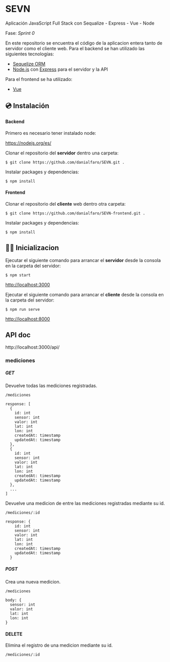# SEVN
Aplicación JavaScript Full Stack con Sequalize - Express - Vue - Node

Fase: _Sprint 0_

En este repositorio se encuentra el código de la aplicacion entera tanto de servidor como el cliente web. Para el backend se han utilizado las siguientes tecnologías:

- [Sequelize ORM](https://sequelize.org/)
- [Node.js](https://nodejs.org/es/) con [Express](https://expressjs.com/) para el servidor y la API

Para el frontend se ha utilizado:
- [Vue](https://vuejs.org/)



## 💿 Instalación

#### Backend

Primero es necesario tener instalado node: 

https://nodejs.org/es/

Clonar el repositorio del **servidor** dentro una carpeta:

`$ git clone https://github.com/danialfaro/SEVN.git .`

Instalar packages y dependencias:

`$ npm install`

#### Frontend

Clonar el repositorio del **cliente** web dentro otra carpeta:

`$ git clone https://github.com/danialfaro/SEVN-frontend.git .`

Instalar packages y dependencias:

`$ npm install`

## 🐱‍🏍 Inicializacion 

Ejecutar el siguiente comando para arrancar el **servidor** desde la consola en la carpeta del servidor:

`$ npm start`

[http://localhost:3000](http://localhost:3000)

Ejecutar el siguiente comando para arrancar el **cliente** desde la consola en la carpeta del servidor:

`$ npm run serve`

[http://localhost:8000](http://localhost:3000)

## API doc

http://localhost:3000/api/

### mediciones

##### GET

Devuelve todas las mediciones registradas.

`/mediciones`

```
response: [
  {
    id: int
    sensor: int
    valor: int
    lat: int
    lon: int
    createdAt: timestamp    
    updatedAt: timestamp
  },
  {
    id: int
    sensor: int
    valor: int
    lat: int
    lon: int
    createdAt: timestamp    
    updatedAt: timestamp
  },
  ...
]
```

Devuelve una medicion de entre las mediciones registradas mediante su id.

`/mediciones/:id`

```
response: {
    id: int
    sensor: int
    valor: int
    lat: int
    lon: int
    createdAt: timestamp    
    updatedAt: timestamp
  }
```

##### POST

Crea una nueva medicion.

`/mediciones`

```
body: {
  sensor: int
  valor: int
  lat: int
  lon: int
}
```

#### DELETE

Elimina el registro de una medicion mediante su id.

`/mediciones/:id`
